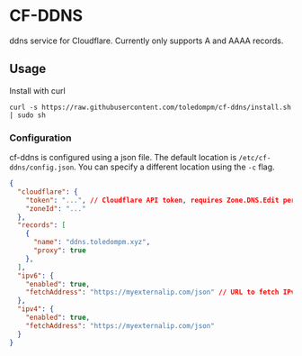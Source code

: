 # CF-DDNS
ddns service for Cloudflare. Currently only supports A and AAAA records.

## Usage

Install with curl
```
curl -s https://raw.githubusercontent.com/toledompm/cf-ddns/install.sh | sudo sh
```

### Configuration
cf-ddns is configured using a json file. The default location is `/etc/cf-ddns/config.json`. You can specify a different location using the `-c` flag.

```json
{
  "cloudflare": {
    "token": "...", // Cloudflare API token, requires Zone.DNS.Edit permissions
    "zoneId": "..."
  },
  "records": [
    {
      "name": "ddns.toledompm.xyz",
      "proxy": true
    },
  ],
  "ipv6": {
    "enabled": true,
    "fetchAddress": "https://myexternalip.com/json" // URL to fetch IPv6 address from, must return a json object with an "ip" field.
  },
  "ipv4": {
    "enabled": true,
    "fetchAddress": "https://myexternalip.com/json"
  }
}
```